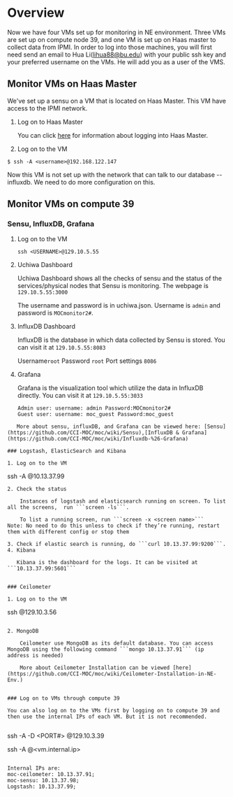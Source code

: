 # Overview

 Now we have four VMs set up for monitoring in NE environment. Three VMs are set up on compute node 39, and one VM is set up on Haas master to collect data from IPMI.
 In order to log into those machines, you will first need send an email to Hua Li(lihua88@bu.edu) with your public ssh key and your preferred username on the VMs. He will add you as a user of the VMS.

## Monitor VMs on Haas Master

We've set up a sensu on a VM that is located on Haas Master. This VM have access to the IPMI network. 

1. Log on to Haas Master

    You can click [here](https://github.com/CCI-MOC/moc/wiki/Accessing-Northeastern-Cluster) for information about logging into Haas Master.

2. Log on to the VM

```
$ ssh -A <username>@192.168.122.147
```
Now this VM is not set up with the network that can talk to our database -- influxdb. We need to do more configuration on this.

## Monitor VMs on compute 39

### Sensu, InfluxDB, Grafana

1. Log on to the VM

   ```
   ssh <USERNAME>@129.10.5.55
   ```

2.  Uchiwa Dashboard 

    Uchiwa Dashboard shows all the checks of sensu and the status of the services/physical nodes that Sensu is monitoring. The webpage is ```129.10.5.55:3000```

    The username and password is in uchiwa.json. Username is ```admin``` and password is ```MOCmonitor2#```.

3. InfluxDB Dashboard 

    InfluxDB is the database in which data collected by Sensu is stored. You can visit it at ```129.10.5.55:8083```

    Username```root```
Password ```root```
Port settings ```8086```

4. Grafana

    Grafana is the visualization tool which utilize the data in InfluxDB directly. You can visit it at ```129.10.5.55:3033```
    ```
    Admin user: username: admin Password:MOCmonitor2#
    Guest user: username: moc_guest Password:moc_guest
```
   More about sensu, influxDB, and Grafana can be viewed here: [Sensu](https://github.com/CCI-MOC/moc/wiki/Sensu),[InfluxDB & Grafana](https://github.com/CCI-MOC/moc/wiki/Influxdb-%26-Grafana)

### Logstash, ElasticSearch and Kibana

1. Log on to the VM

   ```
ssh -A <username>@10.13.37.99 
```
2. Check the status

    Instances of logstash and elasticsearch running on screen. To list all the screens,  run ```screen -ls```.

    To list a running screen, run ```screen -x <screen name>```
Note: No need to do this unless to check if they’re running, restart them with different config or stop them

3. Check if elastic search is running, do ```curl 10.13.37.99:9200```.
4. Kibana

   Kibana is the dashboard for the logs. It can be visited at ```10.13.37.99:5601```


### Ceilometer

1. Log on to the VM

   ```
ssh <USERNAME>@129.10.3.56
```

2. MongoDB

    Ceilometer use MongoDB as its default database. You can access MongoDB using the following command ```mongo 10.13.37.91``` (ip address is needed)

    More about Ceilometer Installation can be viewed [here](https://github.com/CCI-MOC/moc/wiki/Ceilometer-Installation-in-NE-Env.)
 

### Log on to VMs through compute 39

You can also log on to the VMs first by logging on to compute 39 and then use the internal IPs of each VM. But it is not recommended.


```
ssh -A -D <PORT#> <USERNAME>@129.10.3.39

ssh -A <USERNAME>@<vm.internal.ip>
```

Internal IPs are:
moc-ceilometer: 10.13.37.91;
moc-sensu: 10.13.37.98;
Logstash: 10.13.37.99;



